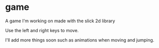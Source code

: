game
====

A game I'm working on made with the slick 2d library

Use the left and right keys to move.

I'll add more things soon such as animations when moving and jumping.

